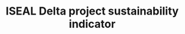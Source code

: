---
title: 'ISEAL Delta project sustainability indicator'
slug: 'global-iseal-delta-project-sustainability-indicator'
description: 'Farm-level, outcome/impact indicators across the social, economic and environmental dimensions of sustainability'
comment: 'select from control list'
required: False
vocabulary: 'vocabulary.txt'
module: 'Scope'
cluster: 'Global'
policy: 'Controlled value. Multi select from control list.'
layout: 'home'
---